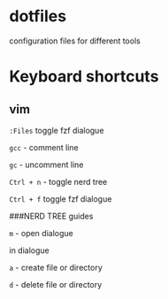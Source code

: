# dotfiles

configuration files for different tools

# Keyboard shortcuts

## vim

`:Files` toggle fzf dialogue

`gcc` - comment line

`gc` - uncomment line

`Ctrl + n` - toggle nerd tree

`Ctrl + f` toggle fzf dialogue

###NERD TREE guides

`m` - open dialogue

in dialogue

`a` - create file or directory

`d` - delete file or directory

